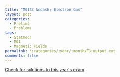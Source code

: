 ```yaml
---
title: "M01T3 &ndash; Electron Gas"
layout: post
categories:
  - Prelims
  - Problems
tags:
  - Statmech
  - M01
  - Magnetic Fields
permalink: /:categories/:year/:month/T3:output_ext
comments: false
---
```

<object data="2001M3T.pdf" type="application/pdf" width="100%" height="500"></object>
<div class="message"><a href='https://princetonprelim.com/prelim/7/'>Check for solutions to this year's exam</a></div>